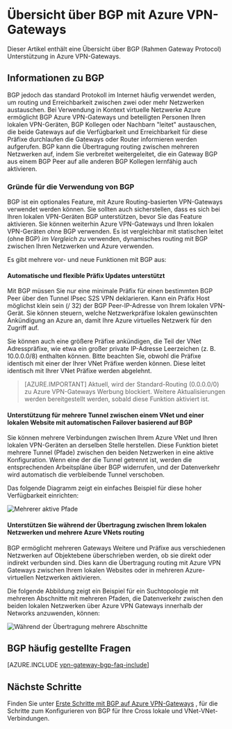 <properties
   pageTitle="Übersicht über BGP mit Azure VPN-Gateways | Microsoft Azure"
   description="Dieser Artikel enthält eine Übersicht über BGP mit Azure VPN-Gateways."
   services="vpn-gateway"
   documentationCenter="na"
   authors="yushwang"
   manager="rossort"
   editor=""
   tags=""/>

<tags
   ms.service="vpn-gateway"
   ms.devlang="na"
   ms.topic="article"
   ms.tgt_pltfrm="na"
   ms.workload="infrastructure-services"
   ms.date="06/16/2016"
   ms.author="yushwang"/>

# <a name="overview-of-bgp-with-azure-vpn-gateways"></a>Übersicht über BGP mit Azure VPN-Gateways

Dieser Artikel enthält eine Übersicht über BGP (Rahmen Gateway Protocol) Unterstützung in Azure VPN-Gateways.

## <a name="about-bgp"></a>Informationen zu BGP

BGP jedoch das standard Protokoll im Internet häufig verwendet werden, um routing und Erreichbarkeit zwischen zwei oder mehr Netzwerken austauschen. Bei Verwendung in Kontext virtuelle Netzwerke Azure ermöglicht BGP Azure VPN-Gateways und beteiligten Personen Ihren lokalen VPN-Geräten, BGP Kollegen oder Nachbarn "leitet" austauschen, die beide Gateways auf die Verfügbarkeit und Erreichbarkeit für diese Präfixe durchlaufen die Gateways oder Router informieren werden aufgerufen. BGP kann die Übertragung routing zwischen mehreren Netzwerken auf, indem Sie verbreitet weitergeleitet, die ein Gateway BGP aus einem BGP Peer auf alle anderen BGP Kollegen lernfähig auch aktivieren.
 
### <a name="why-use-bgp"></a>Gründe für die Verwendung von BGP

BGP ist ein optionales Feature, mit Azure Routing-basierten VPN-Gateways verwendet werden können. Sie sollten auch sicherstellen, dass es sich bei Ihren lokalen VPN-Geräten BGP unterstützen, bevor Sie das Feature aktivieren. Sie können weiterhin Azure VPN-Gateways und Ihren lokalen VPN-Geräten ohne BGP verwenden. Es ist vergleichbar mit statischen leitet (ohne BGP) *im Vergleich zu* verwenden, dynamisches routing mit BGP zwischen Ihren Netzwerken und Azure verwenden.

Es gibt mehrere vor- und neue Funktionen mit BGP aus:

#### <a name="support-automatic-and-flexible-prefix-updates"></a>Automatische und flexible Präfix Updates unterstützt

Mit BGP müssen Sie nur eine minimale Präfix für einen bestimmten BGP Peer über den Tunnel IPsec S2S VPN deklarieren. Kann ein Präfix Host möglichst klein sein (/ 32) der BGP Peer-IP-Adresse von Ihrem lokalen VPN-Gerät. Sie können steuern, welche Netzwerkpräfixe lokalen gewünschten Ankündigung an Azure an, damit Ihre Azure virtuelles Netzwerk für den Zugriff auf.
    
Sie können auch eine größere Präfixe ankündigen, die Teil der VNet Adresspräfixe, wie etwa ein großer private IP-Adresse Leerzeichen (z. B. 10.0.0.0/8) enthalten können. Bitte beachten Sie, obwohl die Präfixe identisch mit einer der Ihrer VNet Präfixe werden können. Diese leitet identisch mit Ihrer VNet Präfixe werden abgelehnt.

>[AZURE.IMPORTANT] Aktuell, wird der Standard-Routing (0.0.0.0/0) zu Azure VPN-Gateways Werbung blockiert. Weitere Aktualisierungen werden bereitgestellt werden, sobald diese Funktion aktiviert ist.

#### <a name="support-multiple-tunnels-between-a-vnet-and-an-on-premises-site-with-automatic-failover-based-on-bgp"></a>Unterstützung für mehrere Tunnel zwischen einem VNet und einer lokalen Website mit automatischen Failover basierend auf BGP

Sie können mehrere Verbindungen zwischen Ihrem Azure VNet und Ihren lokalen VPN-Geräten an derselben Stelle herstellen. Diese Funktion bietet mehrere Tunnel (Pfade) zwischen den beiden Netzwerken in eine aktive Konfiguration. Wenn eine der die Tunnel getrennt ist, werden die entsprechenden Arbeitspläne über BGP widerrufen, und der Datenverkehr wird automatisch die verbleibende Tunnel verschoben.
    
Das folgende Diagramm zeigt ein einfaches Beispiel für diese hoher Verfügbarkeit einrichten:
    
![Mehrerer aktive Pfade](./media/vpn-gateway-bgp-overview/multiple-active-tunnels.png)

#### <a name="support-transit-routing-between-your-on-premises-networks-and-multiple-azure-vnets"></a>Unterstützen Sie während der Übertragung zwischen Ihrem lokalen Netzwerken und mehrere Azure VNets routing

BGP ermöglicht mehreren Gateways Weitere und Präfixe aus verschiedenen Netzwerken auf Objektebene überschrieben werden, ob sie direkt oder indirekt verbunden sind. Dies kann die Übertragung routing mit Azure VPN Gateways zwischen Ihrem lokalen Websites oder in mehreren Azure-virtuellen Netzwerken aktivieren.
    
Die folgende Abbildung zeigt ein Beispiel für ein Suchtopologie mit mehreren Abschnitte mit mehreren Pfaden, die Datenverkehr zwischen den beiden lokalen Netzwerken über Azure VPN Gateways innerhalb der Networks anzuwenden, können:

![Während der Übertragung mehrere Abschnitte](./media/vpn-gateway-bgp-overview/full-mesh-transit.png)

## <a name="bgp-faqs"></a>BGP häufig gestellte Fragen


[AZURE.INCLUDE [vpn-gateway-bgp-faq-include](../../includes/vpn-gateway-bpg-faq-include.md)] 




## <a name="next-steps"></a>Nächste Schritte

Finden Sie unter [Erste Schritte mit BGP auf Azure VPN-Gateways](./vpn-gateway-bgp-resource-manager-ps.md) , für die Schritte zum Konfigurieren von BGP für Ihre Cross lokale und VNet-VNet-Verbindungen.

